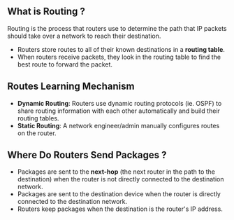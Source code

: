 ## What is Routing ?
Routing is the process that routers use to determine the path that IP packets should take over a network to reach their destination.
* Routers store routes to all of their known destinations in a **routing table**. 
* When routers receive packets, they look in the routing table to find the best route to forward the packet.

## Routes Learning Mechanism
* **Dynamic Routing**: Routers use dynamic routing protocols (ie. OSPF) to share routing information with each other automatically and build their routing tables.
* **Static Routing**: A network engineer/admin manually configures routes on the router.

## Where Do Routers Send Packages ?
* Packages are sent to the **next-hop** (the next router in the path to the destination) when the router is not directly connected to the destination network.
* Packages are sent to the destination device when the router is directly connected to the destination network.
* Routers keep packages when the destination is the router's IP address.